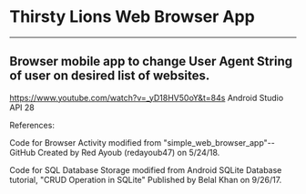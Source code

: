 # Thirsty Lions Web Browser App
----------------------------------------------------------------
Browser mobile app to change User Agent String of user on desired list of websites.
----------------------------------------------------------------
https://www.youtube.com/watch?v=_yD18HV50oY&t=84s
Android Studio API 28

References:

 Code for Browser Activity modified from "simple_web_browser_app"--GitHub
 Created by Red Ayoub (redayoub47) on 5/24/18.

 Code for SQL Database Storage modified from Android SQLite Database tutorial, "CRUD Operation in SQLite"
 Published by Belal Khan on 9/26/17.

